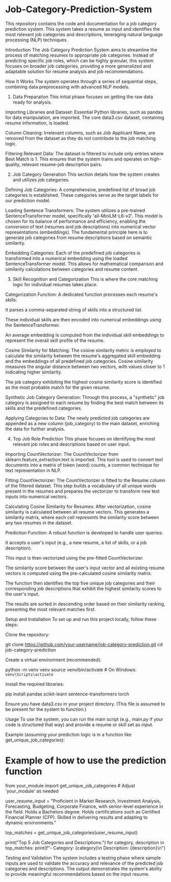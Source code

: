 # Job-Category-Prediction-System
This repository contains the code and documentation for a job category prediction system. This system takes a resume as input and identifies the most relevant job categories and descriptions, leveraging natural language processing (NLP) techniques.

Introduction
The Job Category Prediction System aims to streamline the process of matching resumes to appropriate job categories. Instead of predicting specific job roles, which can be highly granular, this system focuses on broader job categories, providing a more generalized and adaptable solution for resume analysis and job recommendations.

How It Works
The system operates through a series of sequential steps, combining data preprocessing with advanced NLP models.

1. Data Preparation
This initial phase focuses on getting the raw data ready for analysis.

Importing Libraries and Dataset: Essential Python libraries, such as pandas for data manipulation, are imported. The core data3.csv dataset, containing resume information, is loaded.

Column Cleaning: Irrelevant columns, such as Job Applicant Name, are removed from the dataset as they do not contribute to the job matching logic.

Filtering Relevant Data: The dataset is filtered to include only entries where Best Match is 1. This ensures that the system trains and operates on high-quality, relevant resume-job description pairs.

2. Job Category Generation
This section details how the system creates and utilizes job categories.

Defining Job Categories: A comprehensive, predefined list of broad job categories is established. These categories serve as the target labels for our prediction model.

Loading Sentence Transformers: The system utilizes a pre-trained SentenceTransformer model, specifically 'all-MiniLM-L6-v2'. This model is chosen for its balance of performance and efficiency, enabling the conversion of text (resumes and job descriptions) into numerical vector representations (embeddings). The fundamental principle here is to generate job categories from resume descriptions based on semantic similarity.

Embedding Categories: Each of the predefined job categories is transformed into a numerical embedding using the loaded SentenceTransformer model. This allows for mathematical comparison and similarity calculations between categories and resume content.

3. Skill Recognition and Categorization
This is where the core matching logic for individual resumes takes place.

Categorization Function: A dedicated function processes each resume's skills:

It parses a comma-separated string of skills into a structured list.

These individual skills are then encoded into numerical embeddings using the SentenceTransformer.

An average embedding is computed from the individual skill embeddings to represent the overall skill profile of the resume.

Cosine Similarity for Matching: The cosine similarity metric is employed to calculate the similarity between the resume's aggregated skill embedding and the embeddings of all predefined job categories. Cosine similarity measures the angular distance between two vectors, with values closer to 1 indicating higher similarity.

The job category exhibiting the highest cosine similarity score is identified as the most probable match for the given resume.

Synthetic Job Category Generation: Through this process, a "synthetic" job category is assigned to each resume by finding the best match between its skills and the predefined categories.

Applying Categories to Data: The newly predicted job categories are appended as a new column (job_category) to the main dataset, enriching the data for further analysis.

4. Top Job Role Prediction
This phase focuses on identifying the most relevant job roles and descriptions based on user input.

Importing CountVectorizer: The CountVectorizer from sklearn.feature_extraction.text is imported. This tool is used to convert text documents into a matrix of token (word) counts, a common technique for text representation in NLP.

Fitting CountVectorizer: The CountVectorizer is fitted to the Resume column of the filtered dataset. This step builds a vocabulary of all unique words present in the resumes and prepares the vectorizer to transform new text inputs into numerical vectors.

Calculating Cosine Similarity for Resumes: After vectorization, cosine similarity is calculated between all resume vectors. This generates a similarity matrix, where each cell represents the similarity score between any two resumes in the dataset.

Prediction Function: A robust function is developed to handle user queries:

It accepts a user's input (e.g., a new resume, a list of skills, or a job description).

This input is then vectorized using the pre-fitted CountVectorizer.

The similarity score between the user's input vector and all existing resume vectors is computed using the pre-calculated cosine similarity matrix.

The function then identifies the top five unique job categories and their corresponding job descriptions that exhibit the highest similarity scores to the user's input.

The results are sorted in descending order based on their similarity ranking, presenting the most relevant matches first.

Setup and Installation
To set up and run this project locally, follow these steps:

Clone the repository:

git clone https://github.com/your-username/job-category-prediction.git
cd job-category-prediction

Create a virtual environment (recommended):

python -m venv venv
source venv/bin/activate  # On Windows: `venv\Scripts\activate`

Install the required libraries:

pip install pandas scikit-learn sentence-transformers torch

Ensure you have data3.csv in your project directory. (This file is assumed to be present for the system to function.)

Usage
To use the system, you can run the main script (e.g., main.py if your code is structured that way) and provide a resume or skill set as input.

Example (assuming your prediction logic is in a function like get_unique_job_categories):

# Example of how to use the prediction function
from your_module import get_unique_job_categories # Adjust 'your_module' as needed

user_resume_input = "Proficient in Market Research, Investment Analysis, Forecasting, Budgeting, Corporate Finance, with senior-level experience in the field. Holds a Bachelors degree. Holds certifications such as Certified Financial Planner (CFP). Skilled in delivering results and adapting to dynamic environments."

top_matches = get_unique_job_categories(user_resume_input)

print("Top 5 Job Categories and Descriptions:")
for category, description in top_matches:
    print(f"- Category: {category}\n  Description: {description}\n")

Testing and Validation
The system includes a testing phase where sample inputs are used to validate the accuracy and relevance of the predicted job categories and descriptions. The output demonstrates the system's ability to provide meaningful recommendations based on the input resume.


